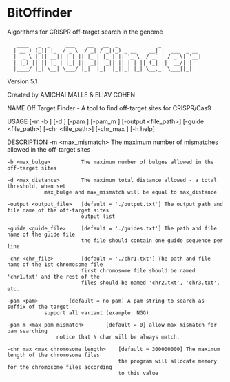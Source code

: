 # BitOffinder
Algorithms for CRISPR off-target search in the genome 

       ____   _  _     ___    __   __  _             _
      | __ ) (_)| |_  / _ \  / _| / _|(_) _ __    __| |  ___  _ __
      |  _ \ | || __|| | | || |_ | |_ | || '_ \  / _` | / _ \| '__|
      | |_) || || |_ | |_| ||  _||  _|| || | | || (_| ||  __/| |
      |____/ |_| \__| \___/ |_|  |_|  |_||_| |_| \__,_| \___||_|
      

Version 5.1

Created by AMICHAI MALLE & ELIAV COHEN

NAME
	Off Target Finder - A tool to find off-target sites for CRISPR/Cas9

USAGE
    <command> [-m <int> -b <int>] [-d <int>] [-pam <string>] [-pam_m <int>]
 	      [-output <file_path>] [-guide <file_path>] [-chr <file_path>] [-chr_max <int>] [-h help]

DESCRIPTION
    -m  <max_mismatch>      The maximum number of mismatches allowed in the off-target sites

    -b <max_bulge>          The maximum number of bulges allowed in the off-target sites

    -d <max_distance>	    The maximum total distance allowed - a total threshold, when set 
			    max_bulge and max_mismatch will be equal to max_distance

    -output <output_file>   [default = './output.txt'] The output path and file name of the off-target sites
                            output list

    -guide <guide_file>     [default = './guides.txt'] The path and file name of the guide file
                            the file should contain one guide sequence per line

    -chr <chr_file>         [default = './chr1.txt'] The path and file name of the 1st chromosome file
                            first chromosome file should be named 'chr1.txt' and the rest of the
                            files should be named 'chr2.txt', 'chr3.txt', etc.

    -pam <pam>		    [default = no pam] A pam string to search as suffix of the target
			    support all variant (example: NGG)

    -pam_m <max_pam_mismatch> 		[default = 0] allow max mismatch for pam searching
					notice that N char will be always match.

    -chr_max <max_chromosome_length>    [default = 300000000] The maximum length of the chromosome files
                                        the program will allocate memory for the chromosome files according
                                        to this value
